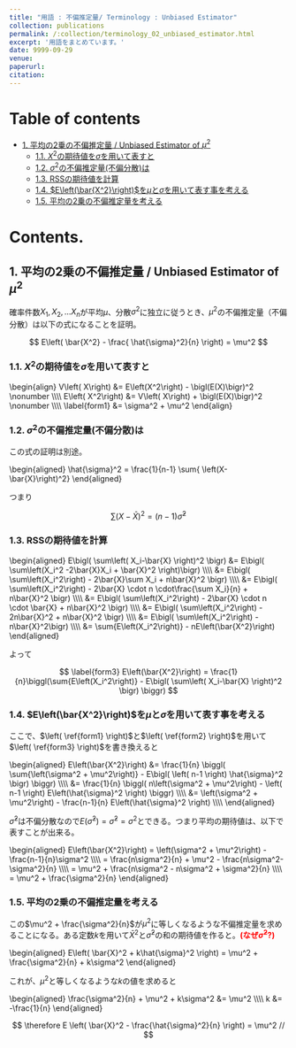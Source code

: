 ```yaml
---
title: "用語 : 不偏推定量/ Terminology : Unbiased Estimator"
collection: publications
permalink: /:collection/terminology_02_unbiased_estimator.html
excerpt: '用語をまとめています。'
date: 9999-09-29
venue:
paperurl:
citation:
---
```


Table of contents
===
- [1. 平均の2乗の不偏推定量 / Unbiased Estimator of $\mu^2$](#1-%e5%b9%b3%e5%9d%87%e3%81%ae2%e4%b9%97%e3%81%ae%e4%b8%8d%e5%81%8f%e6%8e%a8%e5%ae%9a%e9%87%8f--unbiased-estimator-of-math-xmlns%22httpwwww3org1998mathmathml%22semanticsmrowmsupmi%ce%bcmimn2mnmsupmrowannotation-encoding%22applicationx-tex%22mu2annotationsemanticsmath%ce%bc2)
  - [1.1. $X^2$の期待値を$\sigma$を用いて表すと](#11-math-xmlns%22httpwwww3org1998mathmathml%22semanticsmrowmsupmixmimn2mnmsupmrowannotation-encoding%22applicationx-tex%22x2annotationsemanticsmathx2%e3%81%ae%e6%9c%9f%e5%be%85%e5%80%a4%e3%82%92math-xmlns%22httpwwww3org1998mathmathml%22semanticsmrowmi%cf%83mimrowannotation-encoding%22applicationx-tex%22sigmaannotationsemanticsmath%cf%83%e3%82%92%e7%94%a8%e3%81%84%e3%81%a6%e8%a1%a8%e3%81%99%e3%81%a8)
  - [1.2. $\sigma^2$の不偏推定量(不偏分散)は](#12-math-xmlns%22httpwwww3org1998mathmathml%22semanticsmrowmsupmi%cf%83mimn2mnmsupmrowannotation-encoding%22applicationx-tex%22sigma2annotationsemanticsmath%cf%832%e3%81%ae%e4%b8%8d%e5%81%8f%e6%8e%a8%e5%ae%9a%e9%87%8f%e4%b8%8d%e5%81%8f%e5%88%86%e6%95%a3%e3%81%af)
  - [1.3. RSSの期待値を計算](#13-rss%e3%81%ae%e6%9c%9f%e5%be%85%e5%80%a4%e3%82%92%e8%a8%88%e7%ae%97)
  - [1.4. $E\left(\bar{X^2}\right)$を$\mu$と$\sigma$を用いて表す事を考える](#14-math-xmlns%22httpwwww3org1998mathmathml%22semanticsmrowmiemimrowmo-fence%22true%22momover-accent%22true%22msupmixmimn2mnmsupmomomovermo-fence%22true%22momrowmrowannotation-encoding%22applicationx-tex%22eleftbarx2rightannotationsemanticsmathex2%e3%82%92math-xmlns%22httpwwww3org1998mathmathml%22semanticsmrowmi%ce%bcmimrowannotation-encoding%22applicationx-tex%22muannotationsemanticsmath%ce%bc%e3%81%a8math-xmlns%22httpwwww3org1998mathmathml%22semanticsmrowmi%cf%83mimrowannotation-encoding%22applicationx-tex%22sigmaannotationsemanticsmath%cf%83%e3%82%92%e7%94%a8%e3%81%84%e3%81%a6%e8%a1%a8%e3%81%99%e4%ba%8b%e3%82%92%e8%80%83%e3%81%88%e3%82%8b)
  - [1.5. 平均の2乗の不偏推定量を考える](#15-%e5%b9%b3%e5%9d%87%e3%81%ae2%e4%b9%97%e3%81%ae%e4%b8%8d%e5%81%8f%e6%8e%a8%e5%ae%9a%e9%87%8f%e3%82%92%e8%80%83%e3%81%88%e3%82%8b)


Contents.
===

<a id="unbiased_extimator_of_mu_squared"></a>
## 1. 平均の2乗の不偏推定量 / Unbiased Estimator of $\mu^2$

確率件数$X_1, X_2, ...X_n$が平均$\mu$、分散$\sigma^2$に独立に従うとき、$\mu^2$の不偏推定量（不偏分散）は以下の式になることを証明。

$$
  E\left( \bar{X^2} - \frac{ \hat{\sigma}^2}{n} \right) = \mu^2
$$


### 1.1. $X^2$の期待値を$\sigma$を用いて表すと

\begin{align}
    V\left( X\right) &= E\left(X^2\right) - \bigl(E(X)\bigr)^2 \nonumber \\\\\\\\
    E\left( X^2\right) &= V\left( X\right) + \bigl(E(X)\bigr)^2 \nonumber \\\\\\\\
    \label{form1}
    &= \sigma^2 + \mu^2 
\end{align}

### 1.2. $\sigma^2$の不偏推定量(不偏分散)は
この式の証明は別途。

\begin{aligned}
  \hat{\sigma}^2 = \frac{1}{n-1} \sum{ \left(X-\bar{X}\right)^2} 
\end{aligned}

つまり

$$
  \label{form2}
  \sum{ \left(X-\bar{X}\right)^2} = \left( n -1 \right)\hat{\sigma}^2
$$

### 1.3. RSSの期待値を計算

\begin{aligned}
    E\bigl( \sum\left( X_i-\bar{X} \right)^2 \bigr) &= E\bigl( \sum\left(X_i^2  -2\bar{X}X_i + \bar{X}^2 \right)\bigr) \\\\\\\\
    &= E\bigl( \sum\left(X_i^2\right) - 2\bar{X}\sum X_i  + n\bar{X}^2 \bigr) \\\\\\\\
    &= E\bigl( \sum\left(X_i^2\right) - 2\bar{X} \cdot n \cdot\frac{\sum X_i}{n} + n\bar{X}^2 \bigr) \\\\\\\\
    &= E\bigl( \sum\left(X_i^2\right) - 2\bar{X} \cdot n \cdot \bar{X} + n\bar{X}^2 \bigr) \\\\\\\\
    &= E\bigl( \sum\left(X_i^2\right) - 2n\bar{X}^2 + n\bar{X}^2 \bigr) \\\\\\\\
    &= E\bigl( \sum\left(X_i^2\right) - n\bar{X}^2\bigr) \\\\\\\\
    &= \sum{E\left(X_i^2\right)} - nE\left(\bar{X^2}\right)
\end{aligned}

よって

$$
    \label{form3}
    E\left(\bar{X^2}\right) = \frac{1}{n}\biggl(\sum{E\left(X_i^2\right)} - E\bigl( \sum\left( X_i-\bar{X} \right)^2 \bigr) \biggr)
$$

### 1.4. $E\left(\bar{X^2}\right)$を$\mu$と$\sigma$を用いて表す事を考える

ここで、$\left( \ref{form1} \right)$と$\left( \ref{form2} \right)$を用いて$\left( \ref{form3} \right)$を書き換えると

\begin{aligned}
    E\left(\bar{X^2}\right) &= 
    \frac{1}{n} \biggl( \sum{\left(\sigma^2 + \mu^2\right)}  - E\bigl( \left( n-1 \right) \hat{\sigma}^2 \bigr) \biggr) \\\\\\\\
    &= 
    \frac{1}{n} \biggl( n\left(\sigma^2 + \mu^2\right)  - \left( n-1 \right) E\left(\hat{\sigma}^2 \right)  \biggr) \\\\\\\\
    &= 
    \left(\sigma^2 + \mu^2\right)  - \frac{n-1}{n} E\left(\hat{\sigma}^2 \right) \\\\\\\\
\end{aligned}

$\hat{\sigma}^2$は不偏分散なので$E\left(\hat{\sigma}^2\right) = \hat{\sigma}^2 = \sigma^2$とできる。つまり平均の期待値は、以下で表すことが出来る。

\begin{aligned}
    E\left(\bar{X^2}\right) = 
    \left(\sigma^2 + \mu^2\right)  - \frac{n-1}{n}\sigma^2 \\\\\\\\
    = \frac{n\sigma^2}{n} + \mu^2 -  \frac{n\sigma^2-\sigma^2}{n} \\\\\\\\
    =  \mu^2 + \frac{n\sigma^2 - n\sigma^2 + \sigma^2}{n} \\\\\\\\
    = \mu^2 + \frac{\sigma^2}{n}
\end{aligned}

### 1.5. 平均の2乗の不偏推定量を考える

この$\mu^2 + \frac{\sigma^2}{n}$が$\mu^2$に等しくなるような不偏推定量を求めることになる。ある定数$k$を用いて$\bar{X}^2$と$\hat{\sigma}^2$の和の期待値を作ると。**<font color="##ff0000">(なぜ$\hat{\sigma}^2$?)</font>**

\begin{aligned}
  E\left( \bar{X}^2 + k\hat{\sigma}^2 \right) = \mu^2 + \frac{\sigma^2}{n} + k\sigma^2
\end{aligned}

これが、$\mu^2$と等しくなるような$k$の値を求めると

\begin{aligned}
  \frac{\sigma^2}{n} + \mu^2 + k\sigma^2 &= \mu^2 \\\\\\\\
  k &= -\frac{1}{n}
\end{aligned}

$$
  \therefore
  E \left( \bar{X}^2 - \frac{\hat{\sigma}^2}{n} \right) = \mu^2 //
$$
